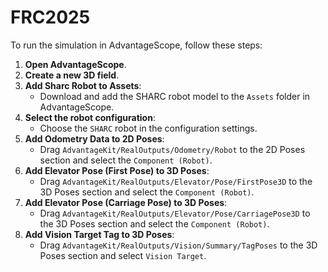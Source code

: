 # FRC2025

To run the simulation in AdvantageScope, follow these steps:

1. **Open AdvantageScope**.
2. **Create a new 3D field**.
3. **Add Sharc Robot to Assets**:
   - Download and add the SHARC robot model to the `Assets` folder in AdvantageScope.
4. **Select the robot configuration**:
   - Choose the `SHARC` robot in the configuration settings.
5. **Add Odometry Data to 2D Poses**:
   - Drag `AdvantageKit/RealOutputs/Odometry/Robot` to the 2D Poses section and select the `Component (Robot)`.
6. **Add Elevator Pose (First Pose) to 3D Poses**:
   - Drag `AdvantageKit/RealOutputs/Elevator/Pose/FirstPose3D` to the 3D Poses section and select the `Component (Robot)`.
7. **Add Elevator Pose (Carriage Pose) to 3D Poses**:
   - Drag `AdvantageKit/RealOutputs/Elevator/Pose/CarriagePose3D` to the 3D Poses section and select the `Component (Robot)`.
8. **Add Vision Target Tag to 3D Poses**:
   - Drag `AdvantageKit/RealOutputs/Vision/Summary/TagPoses` to the 3D Poses section and select `Vision Target`.
